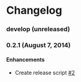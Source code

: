 # Changelog

### develop (unreleased)

### 0.2.1 (August 7, 2014)

#### Enhancements

- Create release script [#2][]


[#1]: https://github.com/questrail/applyaf/issues/1
[#2]: https://github.com/questrail/applyaf/issues/2
